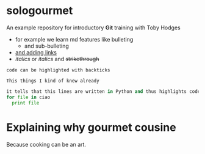 # sologourmet
An example repository for introductory **Git** training with Toby Hodges

- for example we learn md features like bulleting
  - and sub-bulleting
- [and adding links](https://bio-it.embl.de)
- _italics_ or *italics* and ~~strikethrough~~

`code can be highlighted with backticks`

```there is the code
This things I kind of knew already
```

```Python
it tells that this lines are written in Python and thus highlights code Python-style
for file in ciao
  print file
```

# Explaining why gourmet cousine

Because cooking can be an art.
